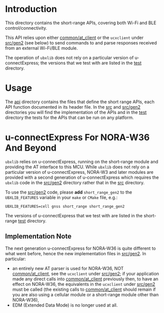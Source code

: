 # Introduction
This directory contains the short-range APIs, covering both Wi-Fi and BLE control/connectivity.

This API relies upon either [common/at_client](/common/at_client) or the `ucxclient` under [src/gen2](src/gen2) (see below) to send commands to and parse responses received from an external Wi-Fi/BLE module.

The operation of `ubxlib` does not rely on a particular version of u-connectExpress; the versions that we test with are listed in the [test](test) directory.

# Usage
The [api](api) directory contains the files that define the short range APIs, each API function documented in its header file.  In the [src](src) and [src/gen2](src/gen2) directories you will find the implementation of the APIs and in the [test](test) directory the tests for the APIs that can be run on any platform.

# u-connectExpress For NORA-W36 And Beyond
`ubxlib` relies on u-connectExpress, running on the short-range module and providing the AT interface to this MCU.  While `ubxlib` does not rely on a particular version of u-connectExpress, NORA-W3 and later modules are provided with a second generation of u-connectExpress which requires the `ubxlib` code in the [src/gen2](src/gen2) directory rather that in the [src](src) directory.

To use the [src/gen2](src/gen2) code, please **add** `short_range_gen2` to the `UBXLIB_FEATURES` variable in your `make` or `CMake` file, e.g.:

```
UBXLIB_FEATURES=cell gnss short_range short_range_gen2
```

The versions of u-connectExpress that we test with are listed in the short-range [test](/common/short_range/test) directory.

## Implementation Note
The next generation u-connectExpress for NORA-W36 is quite different to what went before, hence the new implementation files in [src/gen2](src/gen2).  In particular:
- an entirely new AT parser is used for NORA-W36, NOT [common/at_client](/common/at_client), see the `ucxclient` under [src/gen2](src/gen2); if your application made any direct calls into [common/at_client](/common/at_client) previously then, to have an effect on NORA-W36, the equivalents in the `ucxclient` under [src/gen2](src/gen2) must be called (the existing calls to [common/at_client](/common/at_client) should remain if you are also using a cellular module or a short-range module other than NORA-W36),
- EDM (Extended Data Mode) is no longer used at all.

